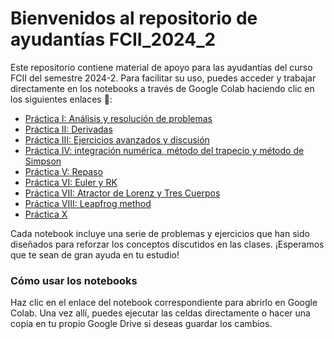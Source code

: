 # Bienvenidos al repositorio de ayudantías FCII_2024_2

Este repositorio contiene material de apoyo para las ayudantías del curso FCII del semestre 2024-2. Para facilitar su uso, puedes acceder y trabajar directamente en los notebooks a través de Google Colab haciendo clic en los siguientes enlaces 🚀: 

* [Práctica I: Análisis y resolución de problemas](https://githubtocolab.com/Ju-Ortega/A_FCII/blob/main/ayudantia_1_23_08_24.ipynb)
* [Práctica II: Derivadas](https://githubtocolab.com/Ju-Ortega/A_FCII/blob/main/ayudantia_2_30_08_24.ipynb)
* [Práctica III: Ejercicios avanzados y discusión](https://githubtocolab.com/Ju-Ortega/A_FCII/blob/main/ayudantia_3_06_09_24.ipynb)
* [Práctica IV: integración numérica, método del trapecio y método de Simpson](https://githubtocolab.com/Ju-Ortega/A_FCII/blob/main/ayudantia_4_14_09_24.ipynb)
* [Práctica V: Repaso](https://githubtocolab.com/Ju-Ortega/A_FCII/blob/main/ayudantia_5_27_09_24.ipynb)
* [Práctica VI: Euler y RK](https://githubtocolab.com/Ju-Ortega/A_FCII/blob/main/ayudantia_6_11_10_24.ipynb)
* [Práctica VII: Atractor de Lorenz y Tres Cuerpos](https://githubtocolab.com/Ju-Ortega/A_FCII/blob/main/ayudantia_7_18_10_24.ipynb)
* [Práctica VIII: Leapfrog method](https://githubtocolab.com/Ju-Ortega/A_FCII/blob/main/ayudantia_8_25_10_24.ipynb)
* [Práctica X](https://githubtocolab.com/Ju-Ortega/A_FCII/blob/main/ayudantia_10_15_11_24.ipynb)

Cada notebook incluye una serie de problemas y ejercicios que han sido diseñados para reforzar los conceptos discutidos en las clases. ¡Esperamos que te sean de gran ayuda en tu estudio!

### Cómo usar los notebooks
Haz clic en el enlace del notebook correspondiente para abrirlo en Google Colab. Una vez allí, puedes ejecutar las celdas directamente o hacer una copia en tu propio Google Drive si deseas guardar los cambios. 